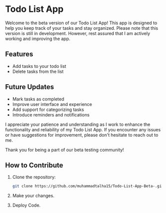 # Todo List App

Welcome to the beta version of our Todo List App! This app is designed to help you keep track of your tasks and stay organized. Please note that this version is still in development. However, rest assured that I am actively working and improving the app.

## Features
- Add tasks to your todo list
- Delete tasks from the list

## Future Updates
- Mark tasks as completed
- Improve user interface and experience
- Add support for categorizing tasks
- Introduce reminders and notifications

I appreciate your patience and understanding as I work to enhance the functionality and reliability of my Todo List App. If you encounter any issues or have suggestions for improvement, please don't hesitate to reach out to me.

Thank you for being a part of our beta testing community!

## How to Contribute
1. Clone the repository:

   ```bash
   git clone https://github.com/muhammadtalha15/Todo-List-App-Beta-.git
   
2. Make your changes.
3. Deploy Code.
